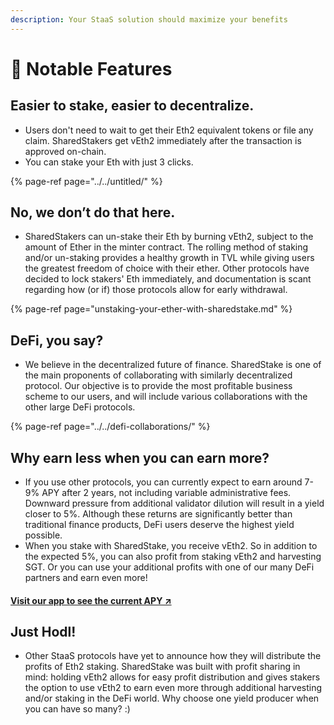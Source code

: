 ```yaml
---
description: Your StaaS solution should maximize your benefits
---
```


# 🚀 Notable Features

## **Easier to stake, easier to decentralize.**

* Users don't need to wait to get their Eth2 equivalent tokens or file any claim. SharedStakers get vEth2 immediately after the transaction is approved on-chain. 
* You can stake your Eth with just 3 clicks.

{% page-ref page="../../untitled/" %}

## **No, we don’t do that here.**

* SharedStakers can un-stake their Eth by burning vEth2, subject to the amount of Ether in the minter contract. The rolling method of staking and/or un-staking provides a healthy growth in TVL while giving users the greatest freedom of choice with their ether. Other protocols have decided to lock stakers' Eth immediately, and documentation is scant regarding how \(or if\) those protocols allow for early withdrawal.

{% page-ref page="unstaking-your-ether-with-sharedstake.md" %}

## **DeFi, you say?**

* We believe in the decentralized future of finance. SharedStake is one of the main proponents of collaborating with similarly decentralized protocol. Our objective is to provide the most profitable business scheme to our users, and will include various collaborations with the other large DeFi protocols.

{% page-ref page="../../defi-collaborations/" %}

## **Why earn less when you can earn more?**

* If you use other protocols, you can currently expect to earn around 7-9% APY after 2 years, not including variable administrative fees. Downward pressure from additional validator dilution will result in a yield closer to 5%. Although these returns are significantly better than traditional finance products, DeFi users deserve the highest yield possible. 
* When you stake with SharedStake, you receive vEth2. So in addition to the expected 5%, you can also profit from staking vEth2 and harvesting SGT. Or you can use your additional profits with one of our many DeFi partners and earn even more!

#### [Visit our app to see the current APY ↗](https://www.sharedstake.org/earn)

## **Just Hodl!**

* Other StaaS protocols have yet to announce how they will distribute the profits of Eth2 staking. SharedStake was built with profit sharing in mind: holding vEth2 allows for easy profit distribution and gives stakers the option to use vEth2 to earn even more through additional harvesting and/or staking in the DeFi world. Why choose one yield producer when you can have so many? :\)

